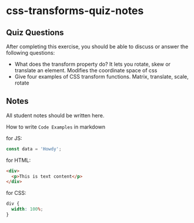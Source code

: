 # css-transforms-quiz-notes

## Quiz Questions

After completing this exercise, you should be able to discuss or answer the following questions:

- What does the transform property do?
  It lets you rotate, skew or translate an element. Modifies the coordinate space of css
- Give four examples of CSS transform functions.
  Matrix, translate, scale, rotate

## Notes

All student notes should be written here.

How to write `Code Examples` in markdown

for JS:

```javascript
const data = 'Howdy';
```

for HTML:

```html
<div>
  <p>This is text content</p>
</div>
```

for CSS:

```css
div {
  width: 100%;
}
```
